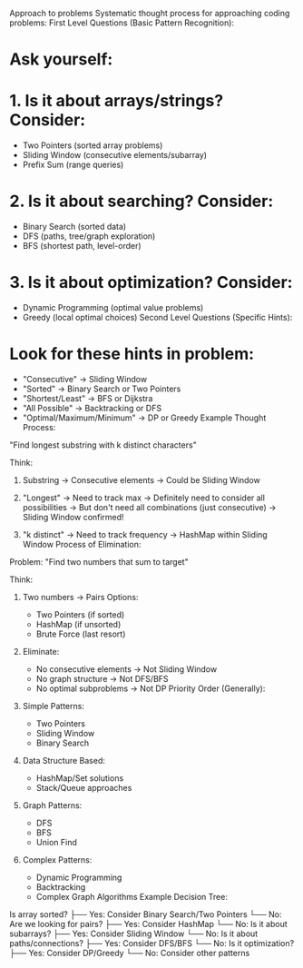 Approach to problems
Systematic thought process for approaching coding problems:
First Level Questions (Basic Pattern Recognition):


# Ask yourself:
# 1. Is it about arrays/strings? Consider:
   - Two Pointers (sorted array problems)
   - Sliding Window (consecutive elements/subarray)
   - Prefix Sum (range queries)

# 2. Is it about searching? Consider:
   - Binary Search (sorted data)
   - DFS (paths, tree/graph exploration)
   - BFS (shortest path, level-order)

# 3. Is it about optimization? Consider:
   - Dynamic Programming (optimal value problems)
   - Greedy (local optimal choices)
Second Level Questions (Specific Hints):


# Look for these hints in problem:
- "Consecutive" -> Sliding Window
- "Sorted" -> Binary Search or Two Pointers
- "Shortest/Least" -> BFS or Dijkstra
- "All Possible" -> Backtracking or DFS
- "Optimal/Maximum/Minimum" -> DP or Greedy
Example Thought Process:


"Find longest substring with k distinct characters"

Think:
1. Substring -> Consecutive elements
   -> Could be Sliding Window

2. "Longest" -> Need to track max
   -> Definitely need to consider all possibilities
   -> But don't need all combinations (just consecutive)
   -> Sliding Window confirmed!

3. "k distinct" -> Need to track frequency
   -> HashMap within Sliding Window
Process of Elimination:


Problem: "Find two numbers that sum to target"

Think:
1. Two numbers -> Pairs
   Options:
   - Two Pointers (if sorted)
   - HashMap (if unsorted)
   - Brute Force (last resort)

2. Eliminate:
   - No consecutive elements -> Not Sliding Window
   - No graph structure -> Not DFS/BFS
   - No optimal subproblems -> Not DP
Priority Order (Generally):


1. Simple Patterns:
   - Two Pointers
   - Sliding Window
   - Binary Search

2. Data Structure Based:
   - HashMap/Set solutions
   - Stack/Queue approaches

3. Graph Patterns:
   - DFS
   - BFS
   - Union Find

4. Complex Patterns:
   - Dynamic Programming
   - Backtracking
   - Complex Graph Algorithms
Example Decision Tree:


Is array sorted?
├── Yes: Consider Binary Search/Two Pointers
└── No: Are we looking for pairs?
    ├── Yes: Consider HashMap
    └── No: Is it about subarrays?
        ├── Yes: Consider Sliding Window
        └── No: Is it about paths/connections?
            ├── Yes: Consider DFS/BFS
            └── No: Is it optimization?
                ├── Yes: Consider DP/Greedy
                └── No: Consider other patterns

